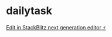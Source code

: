 # dailytask

[Edit in StackBlitz next generation editor ⚡️](https://stackblitz.com/~/github.com/biishnu77/dailytask)